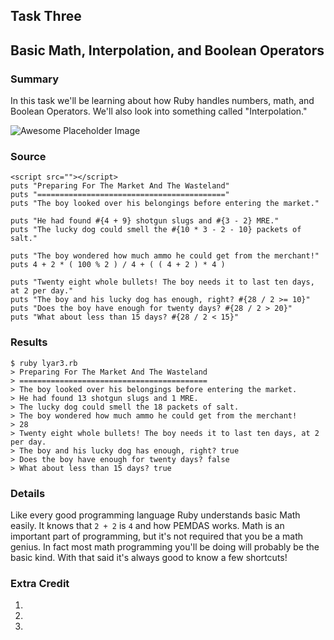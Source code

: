 ## Task Three
## Basic Math, Interpolation, and Boolean Operators


### Summary
In this task we'll be learning about how Ruby handles numbers, math, and Boolean Operators. We'll also look into something called "Interpolation."

![Awesome Placeholder Image](http://dummyimage.com/300/00/44.png&text=Awesome%20Placeholder "So awesome.")


### Source
    <script src=""></script>
    puts "Preparing For The Market And The Wasteland"
    puts "=========================================="
    puts "The boy looked over his belongings before entering the market."

    puts "He had found #{4 + 9} shotgun slugs and #{3 - 2} MRE."
    puts "The lucky dog could smell the #{10 * 3 - 2 - 10} packets of salt."

    puts "The boy wondered how much ammo he could get from the merchant!"
    puts 4 + 2 * ( 100 % 2 ) / 4 + ( ( 4 + 2 ) * 4 )

    puts "Twenty eight whole bullets! The boy needs it to last ten days, at 2 per day."
    puts "The boy and his lucky dog has enough, right? #{28 / 2 >= 10}"
    puts "Does the boy have enough for twenty days? #{28 / 2 > 20}"
    puts "What about less than 15 days? #{28 / 2 < 15}"
    


### Results
    $ ruby lyar3.rb
    > Preparing For The Market And The Wasteland
    > ==========================================
    > The boy looked over his belongings before entering the market.
    > He had found 13 shotgun slugs and 1 MRE.
    > The lucky dog could smell the 18 packets of salt.
    > The boy wondered how much ammo he could get from the merchant!
    > 28
    > Twenty eight whole bullets! The boy needs it to last ten days, at 2 per day.
    > The boy and his lucky dog has enough, right? true
    > Does the boy have enough for twenty days? false
    > What about less than 15 days? true


### Details
Like every good programming language Ruby understands basic Math easily. It knows that `2 + 2` is `4` and how PEMDAS works. Math is an important part of programming, but it's not required that you be a math genius. In fact most math programming you'll be doing will probably be the basic kind. With that said it's always good to know a few shortcuts! 


### Extra Credit
1. 
2. 
3. 
